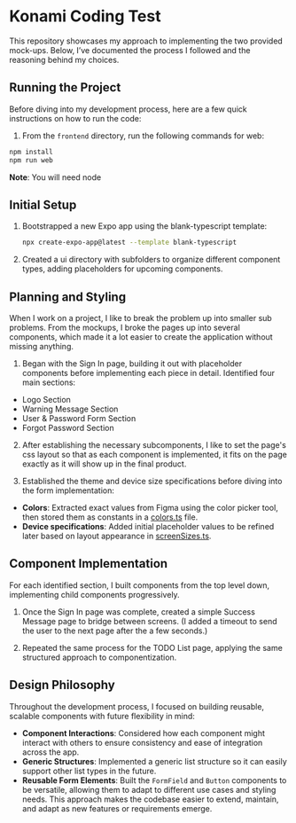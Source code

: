 # Konami Coding Test

This repository showcases my approach to implementing the two provided mock-ups. Below, I’ve documented the process I followed and the reasoning behind my choices.

## Running the Project
Before diving into my development process, here are a few quick instructions on how to run the code:
1. From the `frontend` directory, run the following commands for web:
```bash
npm install
npm run web
```
**Note**: You will need node

## Initial Setup

1. Bootstrapped a new Expo app using the blank-typescript template:
   ```bash
   npx create-expo-app@latest --template blank-typescript
   ```
2. Created a ui directory with subfolders to organize different component types, adding placeholders for upcoming components.

## Planning and Styling
When I work on a project, I like to break the problem up into smaller sub problems. From the mockups, I broke the pages up into several components, which made it a lot easier to create the application without missing anything.
1. Began with the Sign In page, building it out with placeholder components before implementing each piece in detail. Identified four main sections:
- Logo Section
- Warning Message Section
- User & Password Form Section
- Forgot Password Section

2. After establishing the necessary subcomponents, I like to set the page's css layout so that as each component is implemented, it fits on the page exactly as it will show up in the final product.

3. Established the theme and device size specifications before diving into the form implementation:
- **Colors**: Extracted exact values from Figma using the color picker tool, then stored them as constants in a [colors.ts](https://github.com/AdventureSlugg/KonamiCodingTest/blob/main/frontend/styles/colors.ts) file.
- **Device specifications**: Added initial placeholder values to be refined later based on layout appearance in [screenSizes.ts](https://github.com/AdventureSlugg/KonamiCodingTest/blob/main/frontend/styles/screenSizes.ts).

## Component Implementation
For each identified section, I built components from the top level down, implementing child components progressively.

1. Once the Sign In page was complete, created a simple Success Message page to bridge between screens. (I added a timeout to send the user to the next page after the a few seconds.)

2. Repeated the same process for the TODO List page, applying the same structured approach to componentization.

## Design Philosophy
Throughout the development process, I focused on building reusable, scalable components with future flexibility in mind:
- **Component Interactions**: Considered how each component might interact with others to ensure consistency and ease of integration across the app.
- **Generic Structures**: Implemented a generic list structure so it can easily support other list types in the future.
- **Reusable Form Elements**: Built the `FormField` and `Button` components to be versatile, allowing them to adapt to different use cases and styling needs.
This approach makes the codebase easier to extend, maintain, and adapt as new features or requirements emerge.
